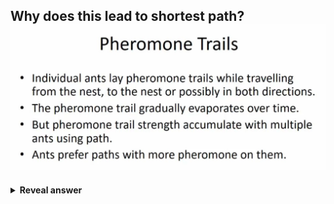 ## Why does this lead to shortest path?<br><img src="../../../../../media/paste-05113a40f2793fd8c1511800da1cced434580766.jpg">
<details>
<summary><b>Reveal answer</b></summary>
Because the longer path means pheromone at the start is weaker
</details>
